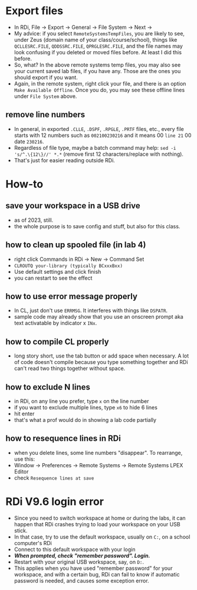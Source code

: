 # Export files
- In RDi, File -> Export -> General -> File System -> Next -> 
- My advice: if you select ```RemoteSystemsTempFiles```, you are likely to see, under Zeus (domain name of your class/course/school), things like ```QCLLESRC.FILE```, ```QDDSSRC.FILE```, ```QPRGLESRC.FILE```, and the file names may look confusing if you deleted or moved files before. At least I did this before.
- So, what? In the above remote systems temp files, you may also see your current saved lab files, if you have any. Those are the ones you should export if you want.
- Again, in the remote system, right click your file, and there is an option ```Make Available Offline```. Once you do, you may see these offline lines under ```File System``` above.

## remove line numbers
- In general, in exported ```.CLLE```, ```.DSPF```, ```.RPGLE```, ```.PRTF``` files, etc., every file starts with 12 numbers such as ```002100230216``` and it means 00 ```line 21``` 00 date ```230216```.
- Regardless of file type, maybe a batch command may help: ```sed -i 's/^.\{12\}//' *.*``` (remove first 12 characters/replace with nothing).
- That's just for easier reading outside RDi.


# How-to

## save your workspace in a USB drive
- as of 2023, still.
- the whole purpose is to save config and stuff, but also for this class.

## how to clean up spooled file (in lab 4)
- right click Commands in RDi -> New -> Command Set
- ```CLROUTQ your-library (typically BCxxxBxx)```
- Use default settings and click finish
- you can restart to see the effect

## how to use error message properly
- In CL, just don't use ```ERRMSG```. It interferes with things like ```DSPATR```.
- sample code may already show that you use an onscreen prompt aka text activatable by indicator x ```INx```.

## how to compile CL properly
- long story short, use the tab button or add space when necessary. A lot of code doesn't compile because you type something together and RDi can't read two things together without space.

## how to exclude N lines
- in RDi, on any line you prefer, type ```x``` on the line number
- if you want to exclude multiple lines, type ```x6``` to hide 6 lines
- hit enter
- that's what a prof would do in showing a lab code partially

## how to resequence lines in RDi
- when you delete lines, some line numbers "disappear". To rearrange, use this:
- Window -> Preferences -> Remote Systems -> Remote Systems LPEX Editor
- check ```Resequence lines at save```

# RDi V9.6 login error
- Since you need to switch workspace at home or during the labs, it can happen that RDi crashes trying to load your workspace on your USB stick.
- In that case, try to use the default workspace, usually on ```C:```, on a school computer's RDi
- Connect to this default workspace with your login
- ***When prompted, check "remember password". Login.***
- Restart with your original USB workspace, say, on ```D:```.
- This applies when you have used "remember password" for your workspace, and with a certain bug, RDi can fail to know if automatic password is needed, and causes some exception error.
